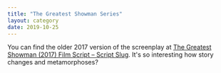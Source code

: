 ```yaml
---
title: "The Greatest Showman Series"
layout: category
date: 2019-10-25
---
```


You can find the older 2017 version of the screenplay at [The Greatest Showman (2017) Film Script – Script Slug](https://www.scriptslug.com/script/the-greatest-showman-2017). It's so interesting how story changes and metamorphoses?
